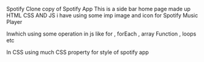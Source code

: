 Spotify Clone
copy of Spotify App
This is a side bar home page made up HTML CSS AND JS
i have using some imp image and icon for Spotify Music Player

Inwhich using some operation in js like for , forEach , array Function , loops etc

In CSS using much CSS property for style of spotify app 

